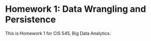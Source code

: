 # Homework 1: Data Wrangling and Persistence #

This is Homework 1 for CIS 545, Big Data Analytics.

